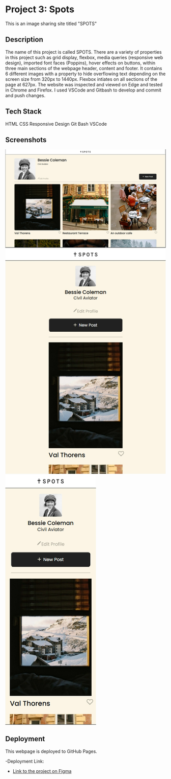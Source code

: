 # Project 3: Spots

This is an image sharing site titled "SPOTS"

## Description

The name of this project is called SPOTS. There are a variety of properties in this project such as grid display, flexbox, media queries (responsive web design), imported font faces (Poppins), hover effects on buttons, within three main sections of the webpage header, content and footer. It contains 6 different images with a property to hide overflowing text depending on the screen size from 320px to 1440px. Flexbox intiates on all sections of the page at 627px. The website was inspected and viewed on Edge and tested in Chrome and Firefox. I used VSCode and Gitbash to develop and commit and push changes.

## Tech Stack

HTML
CSS
Responsive Design
Git Bash
VSCode

## Screenshots

![1440px Resolution in Grid Display](image.png)
![627px Resolution in Flexbox Display](image-1.png)
![320px Resolution in Flexbox Display](image-2.png)

## Deployment

This webpage is deployed to GitHub Pages.

-Deployment Link:

- [Link to the project on Figma](https://www.figma.com/file/BBNm2bC3lj8QQMHlnqRsga/Sprint-3-Project-%E2%80%94-Spots?type=design&node-id=2%3A60&mode=design&t=afgNFybdorZO6cQo-1)
